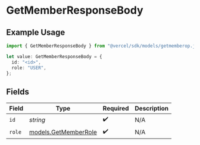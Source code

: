 # GetMemberResponseBody

## Example Usage

```typescript
import { GetMemberResponseBody } from "@vercel/sdk/models/getmemberop.js";

let value: GetMemberResponseBody = {
  id: "<id>",
  role: "USER",
};
```

## Fields

| Field                                              | Type                                               | Required                                           | Description                                        |
| -------------------------------------------------- | -------------------------------------------------- | -------------------------------------------------- | -------------------------------------------------- |
| `id`                                               | *string*                                           | :heavy_check_mark:                                 | N/A                                                |
| `role`                                             | [models.GetMemberRole](../models/getmemberrole.md) | :heavy_check_mark:                                 | N/A                                                |